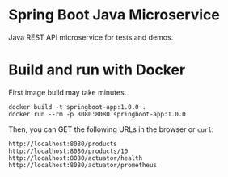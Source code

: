 # Spring Boot Java Microservice

Java REST API microservice for tests and demos.

# Build and run with Docker

First image build may take minutes.
```
docker build -t springboot-app:1.0.0 .
docker run --rm -p 8080:8080 springboot-app:1.0.0
```
Then, you can GET the following URLs in the browser or `curl`:
```
http://localhost:8080/products
http://localhost:8080/products/10
http://localhost:8080/actuator/health
http://localhost:8080/actuator/prometheus
```